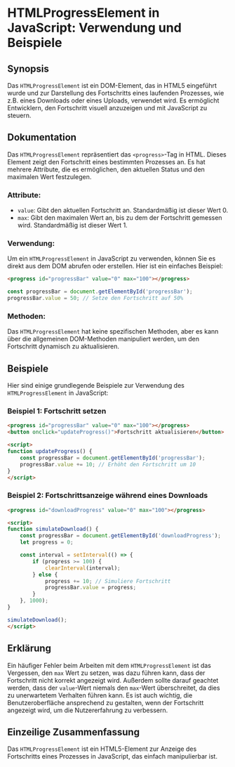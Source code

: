 <!--
Meta Description: # HTMLProgressElement in JavaScript: Verwendung und Beispiele ## Synopsis Das `HTMLProgressElement` ist ein DOM-Element, das in HTML5 eingeführt wurde...
Meta Keywords: fortschritt, den, progress, progressbar, htmlprogresselement
-->

# HTMLProgressElement in JavaScript: Verwendung und Beispiele

## Synopsis
Das `HTMLProgressElement` ist ein DOM-Element, das in HTML5 eingeführt wurde und zur Darstellung des Fortschritts eines laufenden Prozesses, wie z.B. eines Downloads oder eines Uploads, verwendet wird. Es ermöglicht Entwicklern, den Fortschritt visuell anzuzeigen und mit JavaScript zu steuern.

## Dokumentation
Das `HTMLProgressElement` repräsentiert das `<progress>`-Tag in HTML. Dieses Element zeigt den Fortschritt eines bestimmten Prozesses an. Es hat mehrere Attribute, die es ermöglichen, den aktuellen Status und den maximalen Wert festzulegen.

### Attribute:
- `value`: Gibt den aktuellen Fortschritt an. Standardmäßig ist dieser Wert 0.
- `max`: Gibt den maximalen Wert an, bis zu dem der Fortschritt gemessen wird. Standardmäßig ist dieser Wert 1.

### Verwendung:
Um ein `HTMLProgressElement` in JavaScript zu verwenden, können Sie es direkt aus dem DOM abrufen oder erstellen. Hier ist ein einfaches Beispiel:

```html
<progress id="progressBar" value="0" max="100"></progress>
```

```javascript
const progressBar = document.getElementById('progressBar');
progressBar.value = 50; // Setze den Fortschritt auf 50%
```

### Methoden:
Das `HTMLProgressElement` hat keine spezifischen Methoden, aber es kann über die allgemeinen DOM-Methoden manipuliert werden, um den Fortschritt dynamisch zu aktualisieren.

## Beispiele
Hier sind einige grundlegende Beispiele zur Verwendung des `HTMLProgressElement` in JavaScript:

### Beispiel 1: Fortschritt setzen
```html
<progress id="progressBar" value="0" max="100"></progress>
<button onclick="updateProgress()">Fortschritt aktualisieren</button>

<script>
function updateProgress() {
    const progressBar = document.getElementById('progressBar');
    progressBar.value += 10; // Erhöht den Fortschritt um 10
}
</script>
```

### Beispiel 2: Fortschrittsanzeige während eines Downloads
```html
<progress id="downloadProgress" value="0" max="100"></progress>

<script>
function simulateDownload() {
    const progressBar = document.getElementById('downloadProgress');
    let progress = 0;

    const interval = setInterval(() => {
        if (progress >= 100) {
            clearInterval(interval);
        } else {
            progress += 10; // Simuliere Fortschritt
            progressBar.value = progress;
        }
    }, 1000);
}

simulateDownload();
</script>
```

## Erklärung
Ein häufiger Fehler beim Arbeiten mit dem `HTMLProgressElement` ist das Vergessen, den `max` Wert zu setzen, was dazu führen kann, dass der Fortschritt nicht korrekt angezeigt wird. Außerdem sollte darauf geachtet werden, dass der `value`-Wert niemals den `max`-Wert überschreitet, da dies zu unerwartetem Verhalten führen kann. Es ist auch wichtig, die Benutzeroberfläche ansprechend zu gestalten, wenn der Fortschritt angezeigt wird, um die Nutzererfahrung zu verbessern.

## Einzeilige Zusammenfassung
Das `HTMLProgressElement` ist ein HTML5-Element zur Anzeige des Fortschritts eines Prozesses in JavaScript, das einfach manipulierbar ist.